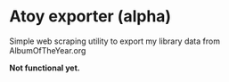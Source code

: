 # Atoy exporter (alpha)

Simple web scraping utility to export my library data from AlbumOfTheYear.org

**Not functional yet.**
